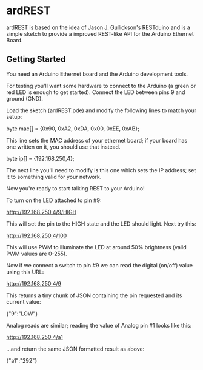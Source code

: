 ardREST
=========

ardREST is based on the idea of Jason J. Gullickson's RESTduino and  is a simple sketch to provide a improved REST-like API for the Arduino Ethernet Board.

Getting Started
---------------

You need an Arduino Ethernet board and the Arduino development tools.

For testing you'll want some hardware to connect to the Arduino (a green or red LED is enough to get started). Connect the LED between pins 9 and ground (GND).

Load the sketch (ardREST.pde) and modify the following lines to match your setup:

byte mac[] = {0x90, 0xA2, 0xDA, 0x00, 0xEE, 0xAB};

This line sets the MAC address of your ethernet board; if your board has one written on it, you should use that instead.

byte ip[]  = {192,168,250,4};

The next line you'll need to modify is this one which sets the IP address; set it to something valid for your network.


Now you're ready to start talking REST to your Arduino!

To turn on the LED attached to pin #9:

http://192.168.250.4/9/HIGH

This will set the pin to the HIGH state and the LED should light.  Next try this:

http://192.168.250.4/100

This will use PWM to illuminate the LED at around 50% brightness (valid PWM values are 0-255).

Now if we connect a switch to pin #9 we can read the digital (on/off) value using this URL:

http://192.168.250.4/9

This returns a tiny chunk of JSON containing the pin requested and its current value:

{"9":"LOW"}

Analog reads are similar; reading the value of Analog pin #1 looks like this:

http://192.168.250.4/a1

...and return the same JSON formatted result as above:

{"a1":"292"}

